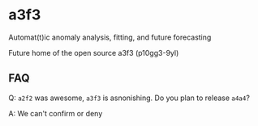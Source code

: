 # a3f3
Automat(t)ic anomaly analysis, fitting, and future forecasting

Future home of the open source a3f3 (p10gg3-9yl)


## FAQ

Q: `a2f2` was awesome, `a3f3` is asnonishing. Do you plan to release `a4a4`?

A: We can't confirm or deny
